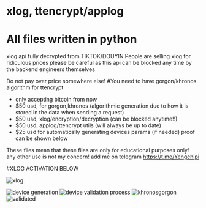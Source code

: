 # xlog, ttencrypt/applog
# All files written in python
xlog api fully decrypted from TIKTOK/DOUYIN
People are selling xlog for ridiculous prices please be careful as this api can be blocked any time by the backend engineers themselves

Do not pay over price somewhere else!
#You need to have gorgon/khronos algorithm for ttencrypt
+ only accepting bitcoin from now 
+ $50 usd, for gorgon,khronos (algorithmic generation due to how it is stored in the data when sending a request)
+ $50 usd, xlog/encryption/decryption (can be blocked anytime!!)
+ $50 usd, applog/ttencrypt utils (will always be up to date)
+ $25 usd for automatically generating devices params (if needed)
proof can be shown below

These files mean that these files are only for educational purposes only! any other use is not my concern!
add me on telegram 
https://t.me/Yengchipi

#XLOG ACTIVATION BELOW


![xlog](https://user-images.githubusercontent.com/111660587/185773160-f87825d7-5f7b-46b8-945c-a19604e8c161.png)

![device generation](https://user-images.githubusercontent.com/111660587/185766158-7000cb13-72d3-46f4-b157-bc4ea347d77c.png)
![device validation process](https://user-images.githubusercontent.com/111660587/185766151-b1efa06c-a2fd-45c4-8c1c-8e33c4465394.png)
![khronosgorgon](https://user-images.githubusercontent.com/111660587/185766153-aaa126b9-2aec-42dc-bc46-9a0dbee2a1bb.png)
![validated](https://user-images.githubusercontent.com/111660587/185766566-0691c781-ab97-48aa-926b-8447234f9bc2.png)
